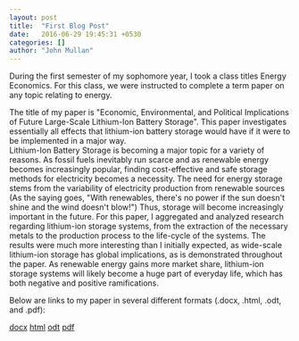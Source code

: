 ```yaml
---
layout: post
title:  "First Blog Post"
date:   2016-06-29 19:45:31 +0530
categories: []
author: "John Mullan"
---
```

During the first semester of my sophomore year, I took a class titles Energy Economics.  For this class, we were instructed to complete a term paper
on any topic relating to energy.  

The title of my paper is "Economic, Environmental, and Political Implications of Future Large-Scale Lithium-Ion Battery Storage". 
This paper investigates essentially all effects that lithium-ion battery storage would have if it were to be implemented in a major way.  
Lithium-Ion Battery Storage is becoming a major topic for a variety of reasons. As fossil fuels inevitably run scarce and as renewable energy becomes
increasingly popular, finding cost-effective and safe storage methods for electricity becomes a necessity.  The need for energy storage stems from 
the variability of electricity production from renewable sources (As the saying goes, "With renewables, there's no power if the sun doesn't shine
and the wind doesn't blow!") Thus, storage will become increasingly important in the future.  For this paper, I aggregated and analyzed research 
regarding lithium-ion storage systems, from the extraction of the necessary metals to the production process to the life-cycle of the systems. 
The results were much more interesting than I initially expected, as wide-scale lithium-ion storage has global implications, as is demonstrated throughout
the paper.  As renewable energy gains more market share, lithium-ion storage systems will likely become a huge part of everyday life, which has both negative 
and positive ramifications. 

Below are links to my paper in several different formats (.docx, .html, .odt, and .pdf):

[docx](https://github.com/johnrmullan/assignment-3-convert-some-documents-johnrmullan/blob/master/enec490paper.docx)
[html](https://github.com/johnrmullan/assignment-3-convert-some-documents-johnrmullan/blob/master/enec490paper.html)
[odt](https://github.com/johnrmullan/assignment-3-convert-some-documents-johnrmullan/blob/master/enec490paper.odt)
[pdf](https://github.com/johnrmullan/assignment-3-convert-some-documents-johnrmullan/blob/master/enec490paper.pdf)

